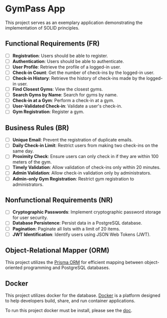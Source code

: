 # GymPass App

This project serves as an exemplary application demonstrating the implementation of SOLID principles.

## Functional Requirements (FR)

- [ ] **Registration**: Users should be able to register.
- [ ] **Authentication**: Users should be able to authenticate.
- [ ] **User Profile**: Retrieve the profile of a logged-in user.
- [ ] **Check-in Count**: Get the number of check-ins by the logged-in user.
- [ ] **Check-in History**: Retrieve the history of check-ins made by the logged-in user.
- [ ] **Find Closest Gyms**: View the closest gyms.
- [ ] **Search Gyms by Name**: Search for gyms by name.
- [ ] **Check-in at a Gym**: Perform a check-in at a gym.
- [ ] **User-Validated Check-in**: Validate a user's check-in.
- [ ] **Gym Registration**: Register a gym.

## Business Rules (BR)

- [ ] **Unique Email**: Prevent the registration of duplicate emails.
- [ ] **Daily Check-in Limit**: Restrict users from making two check-ins on the same day.
- [ ] **Proximity Check**: Ensure users can only check in if they are within 100 meters of the gym.
- [ ] **Timely Validation**: Allow validation of check-ins only within 20 minutes.
- [ ] **Admin Validation**: Allow check-in validation only by administrators.
- [ ] **Admin-only Gym Registration**: Restrict gym registration to administrators.

## Nonfunctional Requirements (NR)

- [ ] **Cryptographic Passwords**: Implement cryptographic password storage for user security.
- [ ] **Database Persistence**: Persist data in a PostgreSQL database.
- [ ] **Pagination**: Paginate all lists with a limit of 20 items.
- [ ] **JWT Identification**: Identify users using JSON Web Tokens (JWT).

## Object-Relational Mapper (ORM)

This project utilizes the [Prisma ORM](https://github.com/prisma) for efficient mapping between object-oriented programming and PostgreSQL databases.

## Docker

This project utilizes docker for the database. [Docker](https://www.docker.com/) is a platform designed to help developers build, share, and run container applications.

To run this project docker must be install, please see the [doc](https://docs.docker.com/get-docker/).